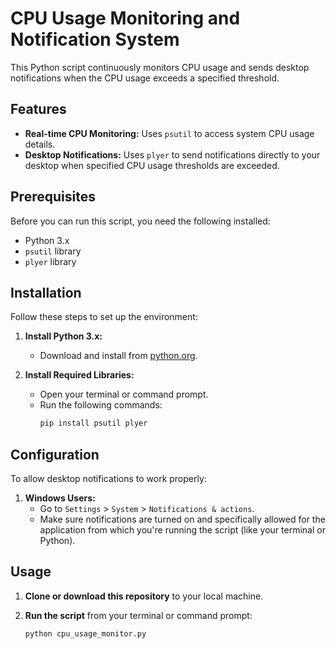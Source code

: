 # CPU Usage Monitoring and Notification System

This Python script continuously monitors CPU usage and sends desktop notifications when the CPU usage exceeds a specified threshold.

## Features

- **Real-time CPU Monitoring:** Uses `psutil` to access system CPU usage details.
- **Desktop Notifications:** Uses `plyer` to send notifications directly to your desktop when specified CPU usage thresholds are exceeded.

## Prerequisites

Before you can run this script, you need the following installed:
- Python 3.x
- `psutil` library
- `plyer` library

## Installation

Follow these steps to set up the environment:

1. **Install Python 3.x:**
   - Download and install from [python.org](https://www.python.org/downloads/).

2. **Install Required Libraries:**
   - Open your terminal or command prompt.
   - Run the following commands:
     ```bash
     pip install psutil plyer
     ```

## Configuration

To allow desktop notifications to work properly:

1. **Windows Users:**
   - Go to `Settings` > `System` > `Notifications & actions`.
   - Make sure notifications are turned on and specifically allowed for the application from which you're running the script (like your terminal or Python).

## Usage

1. **Clone or download this repository** to your local machine.

2. **Run the script** from your terminal or command prompt:
   ```bash
   python cpu_usage_monitor.py
